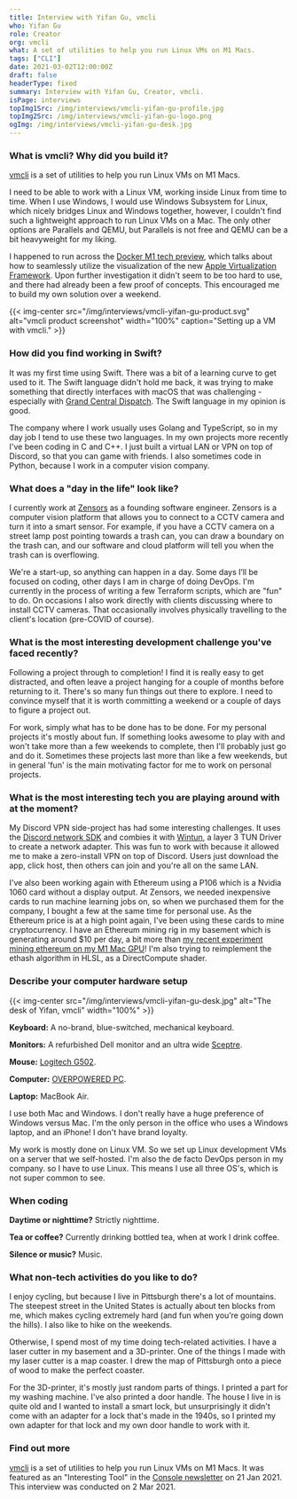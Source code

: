 ```yaml
---
title: Interview with Yifan Gu, vmcli
who: Yifan Gu
role: Creator
org: vmcli
what: A set of utilities to help you run Linux VMs on M1 Macs.
tags: ["CLI"]
date: 2021-03-02T12:00:00Z
draft: false
headerType: fixed
summary: Interview with Yifan Gu, Creator, vmcli.
isPage: interviews
topImg1Src: /img/interviews/vmcli-yifan-gu-profile.jpg
topImg2Src: /img/interviews/vmcli-yifan-gu-logo.png
ogImg: /img/interviews/vmcli-yifan-gu-desk.jpg
---
```


### What is vmcli? Why did you build it?

[vmcli](https://github.com/gyf304/vmcli) is a set of utilities to help you run
Linux VMs on M1 Macs.

I need to be able to work with a Linux VM, working inside Linux from time to
time. When I use Windows, I would use Windows Subsystem for Linux, which nicely
bridges Linux and Windows together, however, I couldn't find such a lightweight
approach to run Linux VMs on a Mac. The only other options are Parallels and
QEMU, but Parallels is not free and QEMU can be a bit heavyweight for my liking.

I happened to run across the
[Docker M1 tech preview](https://www.docker.com/blog/download-and-try-the-tech-preview-of-docker-desktop-for-m1/),
which talks about how to seamlessly utilize the visualization of the new
[Apple Virtualization Framework](https://developer.apple.com/documentation/virtualization).
Upon further investigation it didn't seem to be too hard to use, and there had
already been a few proof of concepts. This encouraged me to build my own
solution over a weekend.

{{< img-center src="/img/interviews/vmcli-yifan-gu-product.svg" alt="vmcli product screenshot" width="100%" caption="Setting up a VM with vmcli." >}}

### How did you find working in Swift?

It was my first time using Swift. There was a bit of a learning curve to get
used to it. The Swift language didn't hold me back, it was trying to make
something that directly interfaces with macOS that was challenging - especially
with
[Grand Central Dispatch](https://en.wikipedia.org/wiki/Grand_Central_Dispatch).
The Swift language in my opinion is good.

The company where I work usually uses Golang and TypeScript, so in my day job I
tend to use these two languages. In my own projects more recently I've been
coding in C and C++. I just built a virtual LAN or VPN on top of Discord, so
that you can game with friends. I also sometimes code in Python, because I work
in a computer vision company.

### What does a "day in the life" look like?

I currently work at [Zensors](https://www.zensors.com/) as a founding software
engineer. Zensors is a computer vision platform that allows you to connect to a
CCTV camera and turn it into a smart sensor. For example, if you have a CCTV
camera on a street lamp post pointing towards a trash can, you can draw a
boundary on the trash can, and our software and cloud platform will tell you
when the trash can is overflowing.

We're a start-up, so anything can happen in a day. Some days I’ll be focused on
coding, other days I am in charge of doing DevOps. I'm currently in the process
of writing a few Terraform scripts, which are "fun" to do. On occasions I also
work directly with clients discussing where to install CCTV cameras. That
occasionally involves physically travelling to the client's location (pre-COVID
of course).

### What is the most interesting development challenge you've faced recently?

Following a project through to completion! I find it is really easy to get
distracted, and often leave a project hanging for a couple of months before
returning to it. There's so many fun things out there to explore. I need to
convince myself that it is worth committing a weekend or a couple of days to
figure a project out.

For work, simply what has to be done has to be done. For my personal projects
it's mostly about fun. If something looks awesome to play with and won't take
more than a few weekends to complete, then I'll probably just go and do it.
Sometimes these projects last more than like a few weekends, but in general
'fun' is the main motivating factor for me to work on personal projects.

### What is the most interesting tech you are playing around with at the moment?

My Discord VPN side-project has had some interesting challenges. It uses the
[Discord network SDK](https://discord.com/developers/docs/game-sdk/networking)
and combies it with [Wintun](https://www.wintun.net/), a layer 3 TUN Driver to
create a network adapter. This was fun to work with because it allowed me to
make a zero-install VPN on top of Discord. Users just download the app, click
host, then others can join and you're all on the same LAN.

I've also been working again with Ethereum using a P106 which is a Nvidia 1060
card without a display output. At Zensors, we needed inexpensive cards to run
machine learning jobs on, so when we purchased them for the company, I bought a
few at the same time for personal use. As the Ethereum price is at a high point
again, I've been using these cards to mine cryptocurrency. I have an Ethereum
mining rig in my basement which is generating around $10 per day, a bit more
than
[my recent experiment mining ethereum on my M1 Mac GPU](https://blog.yifangu.com/2021/02/26/mining-ethereum-on-a-m1-mac-gpu/)!
I'm also trying to reimplement the ethash algorithm in HLSL, as a DirectCompute
shader.

### Describe your computer hardware setup

{{< img-center src="/img/interviews/vmcli-yifan-gu-desk.jpg" alt="The desk of Yifan, vmcli" width="100%" >}}

**Keyboard:** A no-brand, blue-switched, mechanical keyboard.

**Monitors:** A refurbished Dell monitor and an ultra wide
[Sceptre](https://www.amazon.com/Monitors-Sceptre-Computers-Accessories/s?rh=n%3A1292115011%2Cp_89%3ASceptre).

**Mouse:**
[Logitech G502](https://www.logitechg.com/en-gb/products/gaming-mice/g502-hero-gaming-mouse.html).

**Computer:** [OVERPOWERED PC](https://www.walmart.com/ip/66JOIO7GH9ZB).

**Laptop:** MacBook Air.

I use both Mac and Windows. I don't really have a huge preference of Windows
versus Mac. I'm the only person in the office who uses a Windows laptop, and an
iPhone! I don't have brand loyalty.

My work is mostly done on Linux VM. So we set up Linux development VMs on a
server that we self-hosted. I'm also the de facto DevOps person in my company.
so I have to use Linux. This means I use all three OS's, which is not super
common to see.

### When coding

**Daytime or nighttime?** Strictly nighttime.

**Tea or coffee?** Currently drinking bottled tea, when at work I drink coffee.

**Silence or music?** Music.

### What non-tech activities do you like to do?

I enjoy cycling, but because I live in Pittsburgh there's a lot of mountains.
The steepest street in the United States is actually about ten blocks from me,
which makes cycling extremely hard (and fun when you’re going down the hills). I
also like to hike on the weekends.

Otherwise, I spend most of my time doing tech-related activities. I have a laser
cutter in my basement and a 3D-printer. One of the things I made with my laser
cutter is a map coaster. I drew the map of Pittsburgh onto a piece of wood to
make the perfect coaster.

For the 3D-printer, it's mostly just random parts of things. I printed a part
for my washing machine. I've also printed a door handle. The house I live in is
quite old and I wanted to install a smart lock, but unsurprisingly it didn't
come with an adapter for a lock that's made in the 1940s, so I printed my own
adapter for that lock and my own door handle to work with it.

### Find out more

[vmcli](https://github.com/gyf304/vmcli) is a set of utilities to help you run
Linux VMs on M1 Macs. It was featured as an "Interesting Tool" in the
[Console newsletter](https://console.dev) on 21 Jan 2021. This interview was
conducted on 2 Mar 2021.
